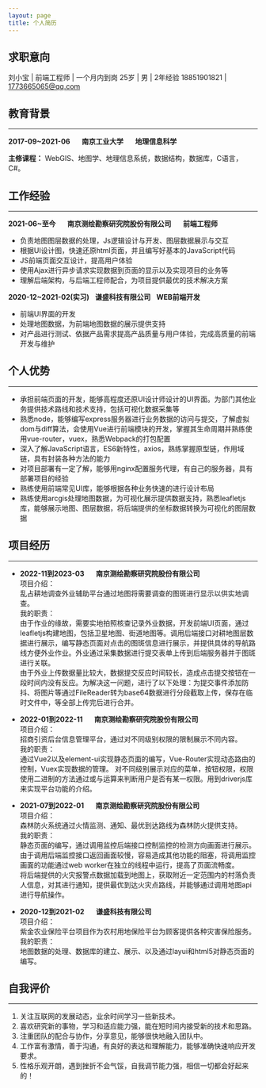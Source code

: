 ```yaml
---
layout: page
title: 个人简历
---
```




## 求职意向

  刘小宝 | 前端工程师 | 一个月内到岗
  25岁 | 男 | 2年经验
  18851901821 | 1773665065@qq.com

## 教育背景
---
  **2017-09~2021-06**&nbsp;&nbsp;&nbsp;&nbsp;&nbsp;&nbsp;**南京工业大学**&nbsp;&nbsp;&nbsp;&nbsp;&nbsp;&nbsp;**地理信息科学**  
  
  **主修课程：** WebGIS、地图学、地理信息系统，数据结构，数据库，C语言，C#。

## 工作经验
---
  **2021-06~至今**&nbsp;&nbsp;&nbsp;&nbsp;&nbsp;&nbsp;**南京测绘勘察研究院股份有限公司**&nbsp;&nbsp;&nbsp;&nbsp;&nbsp;&nbsp;**前端工程师**
  
- 负责地图图层数据的处理，Js逻辑设计与开发、图层数据展示与交互
- 根据UI设计图，快速还原html页面，并且编写好基本的JavaScript代码
- JS前端页面交互设计，提高用户体验
- 使用Ajax进行异步请求实现数据到页面的显示以及实现项目的业务等
- 理解后端架构，与后端工程师配合，为项目提供最优的技术解决方案
     	
**2020-12~2021-02(实习)**&nbsp;&nbsp;&nbsp;**谦盛科技有限公司**&nbsp;&nbsp;&nbsp;**WEB前端开发**
  
- 前端UI界面的开发
- 处理地图数据，为前端地图数据的展示提供支持
- 对产品进行测试、依据产品需求提高产品质量与用户体验，完成高质量的前端开发与维护  

## 个人优势
---
- 承担前端页面的开发，能够高程度还原UI设计师设计的UI界面。为部门其他业务提供技术路线和技术支持，包括可视化数据采集等  
- 熟悉node，能够编写express服务器进行业务数据的访问与提交，了解虚拟dom与diff算法，会使用Vue进行前端模块的开发，掌握其生命周期并熟练使用vue-router，vuex，熟悉Webpack的打包配置  
- 深入了解JavaScript语言，ES6新特性，axios，熟练掌握原型链，作用域链，具有封装各种方法的能力  
- 对项目部署有一定了解，能够用nginx配置服务代理，有自己的服务器，具有部署项目的经验  
- 熟练使用前端常见UI库，能够根据各种业务快速的进行设计布局  
- 熟练使用arcgis处理地图数据，为可视化展示提供数据支持，熟悉leafletjs库，能够展示地图、图层数据，将后端提供的坐标数据转换为可视化的图层数据  

## 项目经历
---

- **2022-11到2023-03**&nbsp;&nbsp;&nbsp;&nbsp;&nbsp;&nbsp;**南京测绘勘察研究院股份有限公司**  
项目介绍：  
乱占耕地调查外业辅助平台通过地图将需要调查的图斑进行显示以供实地调查。  
我的职责：  
由于作业的缘故，需要实地拍照核查记录外业数据，开发前端UI页面，通过leafletjs构建地图，包括卫星地图、街道地图等。调用后端接口对耕地图层数据进行展示，编写静态页面对点击的图斑信息进行展示，并提供具体的导航路线方便外业作业。外业通过采集数据进行提交表单上传到后端服务器并于图斑进行关联。    
由于外业上传数据量比较大，数据提交反应时间较长，造成点击提交按钮在一段时间内没有反应。为解决这一问题，进行了以下处理：为提交事件添加防抖、将图片等通过FileReader转为base64数据进行分段截取上传，保存在临时文件中，等全部上传完后进行合并。

- **2022-01到2022-11**&nbsp;&nbsp;&nbsp;&nbsp;&nbsp;&nbsp;**南京测绘勘察研究院股份有限公司**  
项目介绍：  
招商引资后台信息管理平台，通过对不同级别权限的限制展示不同内容。  
我的职责：  
通过Vue2以及element-ui实现静态页面的编写，Vue-Router实现动态路由的控制，Vuex实现数据的管理。
对不同级别展示对应的菜单，按钮权限，权限使用二进制的方法通过或与运算来判断用户是否有某一权限。用到driverjs库来实现平台功能的介绍。


- **2021-07到2022-01**&nbsp;&nbsp;&nbsp;&nbsp;&nbsp;&nbsp;**南京测绘勘察研究院股份有限公司**  
项目介绍：  
森林防火系统通过火情监测、通知、最优到达路线为森林防火提供支持。  
我的职责：  
静态页面的编写，通过调用监控后端接口控制监控的检测方向画面进行展示。由于调用后端监控接口返回画面较慢，容易造成其他功能的阻塞，将调用监控画面的功能通过web worker在独立的线程中运行，提高了页面流畅度。  
将后端提供的火灾报警点数据加载到地图上，获取附近一定范围内的村落负责人信息，对其进行通知，提供最优到达火灾点路线，并能够通过调用地图api进行导航操作。

- **2020-12到2021-02**&nbsp;&nbsp;&nbsp;&nbsp;&nbsp;&nbsp;**谦盛科技有限公司**  
项目介绍：  
紫金农业保险平台项目作为农村用地保险平台为顾客提供各种灾害保险服务。  
我的职责：  
地图数据的处理、数据库的建立、展示、以及通过layui和html5对静态页面的编写。

## 自我评价
---
1. 关注互联网的发展动态，业余时间学习一些新技术。  
2. 喜欢研究新的事物，学习和适应能力强，能在短时间内接受新的技术和思路。  
3. 注重团队的配合与协作，分享意见，能够很快地融入团队中。  
4. 工作富有激情，善于沟通，有良好的表达和理解能力，能够准确快速响应开发要求。  
5. 性格乐观开朗，遇到挫折不会气馁，自我调节能力强，相信一切都会好起来的！  
